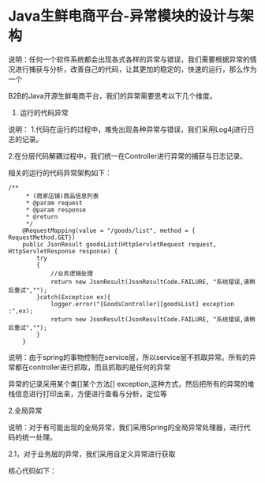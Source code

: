 # Java生鲜电商平台-异常模块的设计与架构

说明：任何一个软件系统都会出现各式各样的异常与错误，我们需要根据异常的情况进行捕获与分析，改善自己的代码，让其更加的稳定的，快速的运行，那么作为一个

B2B的Java开源生鲜电商平台，我们的异常需要思考以下几个维度。

1. 运行的代码异常

说明：
1.代码在运行的过程中，难免出现各种异常与错误，我们采用Log4j进行日志的记录。

2.在分层代码解耦过程中，我们统一在Controller进行异常的捕获与日志记录。

相关的运行的代码异常架构如下：


```
/**
     * (商家店铺)商品信息列表
     * @param request
     * @param response
     * @return
     */
    @RequestMapping(value = "/goods/list", method = { RequestMethod.GET})
    public JsonResult goodsList(HttpServletRequest request, HttpServletResponse response) {
        try
        {
            //业务逻辑处理
            return new JsonResult(JsonResultCode.FAILURE, "系统错误,请稍后重试","");
        }catch(Exception ex){
            logger.error("[GoodsController][goodsList] exception :",ex);
            return new JsonResult(JsonResultCode.FAILURE, "系统错误,请稍后重试","");
        }
    }
```

说明：由于spring的事物控制在service层，所以service层不抓取异常。所有的异常都在controller进行抓取，而且抓取的是任何的异常

异常的记录采用某个类[]某个方法[] exception,这种方式，然后把所有的异常的堆栈信息进行打印出来，方便进行查看与分析，定位等

2.全局异常

说明：对于有可能出现的全局异常，我们采用Spring的全局异常处理器，进行代码的统一处理。 

2.1，对于业务层的异常，我们采用自定义异常进行获取

核心代码如下：